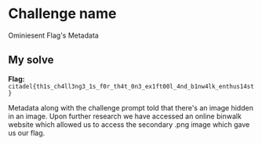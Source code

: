 # Challenge name
Ominiesent Flag's Metadata

## My solve
**Flag:** `citadel{th1s_ch4ll3ng3_1s_f0r_th4t_0n3_ex1ft00l_4nd_b1nw4lk_enthus14st}`

Metadata along with the challenge prompt told that there's an image hidden in an image. Upon further research we have accessed an online binwalk website which allowed us to access the secondary .png image which gave us our flag.